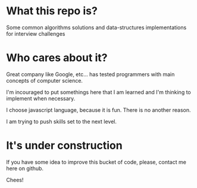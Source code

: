 # What this repo is? 
 
 Some common algorithms solutions and data-structures implementations for interview challenges

# Who cares about it?

Great company like Google, etc... has tested programmers with main concepts of computer science.

I'm incouraged to put somethings here that I am learned and I'm thinking to implement when necessary.

I choose javascript language, because it is fun. There is no another reason.

I am trying to push skills set to the next level.

# It's under construction

If you have some idea to improve this bucket of code, please, contact me here on github.

Chees!